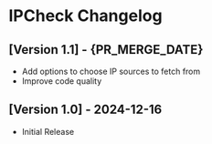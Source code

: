 # IPCheck Changelog

## [Version 1.1] - {PR_MERGE_DATE}

- Add options to choose IP sources to fetch from
- Improve code quality

## [Version 1.0] - 2024-12-16

- Initial Release
